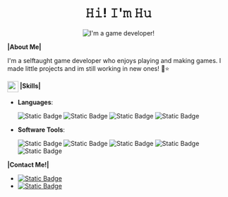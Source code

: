 ### 

<h1 align = "center">𝙷𝚒! 𝙸'𝚖 𝙷𝚞</h1>
<div align="center" width="50">
  <image src="https://github.com/Huthien/Hu/blob/main/custom/gamedev.gif?raw=true" alt= "I'm a game developer!"/>
</div>
    
<b> |About Me|</b>

  <p align = "left">
    I'm a selftaught game developer who enjoys playing and making games. I made little projects and im still working in new ones! 👾⭐
  </p>

<img align="center" src="https://media2.giphy.com/media/QssGEmpkyEOhBCb7e1/giphy.gif?cid=ecf05e47a0n3gi1bfqntqmob8g9aid1oyj2wr3ds3mg700bl&rid=giphy.gif" width ="25"><b> |Skills|</b></img>

- **Languages**:
  <div align= "left">
    <img alt="Static Badge" src="https://img.shields.io/badge/C%23-royalblue?style=flat-square&logoColor=white">
    <img alt="Static Badge" src="https://img.shields.io/badge/GDScript-dodgerblue?style=flat-square&logoColor=white">
    <img alt="Static Badge" src="https://img.shields.io/badge/HTML5-%23E87D0D?style=flat-square&logo=html5&logoColor=white">
    <img alt="Static Badge" src="https://img.shields.io/badge/css-royalblue?style=flat-square&logo=css3&logoColor=white)">
  </div>

- **Software Tools**:
  <div>
    <img alt="Static Badge" src="https://img.shields.io/badge/Unity-dimgray?style=flat-square&logo=unity&logoColor=white">
    <img alt="Static Badge" src="https://img.shields.io/badge/Godot-dodgerblue?style=flat-square&logo=godotengine&logoColor=white">
    <img alt="Static Badge" src="https://img.shields.io/badge/Aseprite-white?style=flat-square&logo=aseprite&logoColor=black">
    <img alt="Static Badge" src="https://img.shields.io/badge/PixelStudio-hotpink?style=flat-square&logoColor=black">
    <img alt="Static Badge" src="https://img.shields.io/badge/Blender-%23E87D0D?style=flat-square&logo=blender&logoColor=white">
  </div>
  
<b> |Contact Me!|</b>
  <ul>
    <li>
       <a href="https://www.linkedin.com/in/abigail-corceiro/" target="_blank"><img alt="Static Badge" src="https://img.shields.io/badge/LinkedIn%20%3A%20Abigail%20Corceiro-%230A66C2?style=flat-square"></a> 
    </li>
    <li>
      <a href="mailto:abbycorceiro@gmail.com" target="_blank"><img alt="Static Badge" src="https://img.shields.io/badge/Gmail%20%3A%20abbycorceiro%40gmail.com-%23EA4335?style=flat-square&logo=gmail&logoColor=white"></a>
    </li>
  </ul>
   

<!--
**Huthien/Hu** is a ✨ _special_ ✨ repository because its `README.md` (this file) appears on your GitHub profile.

Here are some ideas to get you started:

- 🔭 I’m currently working on ...
- 🌱 I’m currently learning ...
- 👯 I’m looking to collaborate on ...
- 🤔 I’m looking for help with ...
- 💬 Ask me about ...
- 📫 How to reach me: ...
- 😄 Pronouns: ...![gamedev](https://github.com/user-attachments/assets/a0dc806b-7320-4c1a-ab36-b61aea721db2)
![gamedev](https://github.com/user-attachments/assets/cddf1c93-d936-47f1-b9e2-165fa22b3af9)

- ⚡ Fun fact: ...
-->
